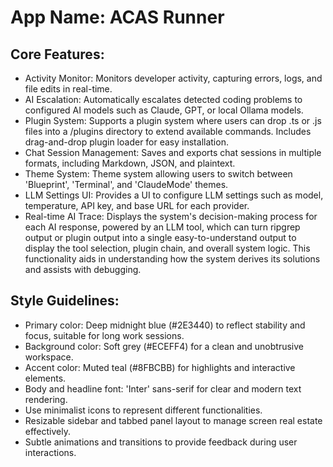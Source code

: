 # **App Name**: ACAS Runner

## Core Features:

- Activity Monitor: Monitors developer activity, capturing errors, logs, and file edits in real-time.
- AI Escalation: Automatically escalates detected coding problems to configured AI models such as Claude, GPT, or local Ollama models.
- Plugin System: Supports a plugin system where users can drop .ts or .js files into a /plugins directory to extend available commands. Includes drag-and-drop plugin loader for easy installation.
- Chat Session Management: Saves and exports chat sessions in multiple formats, including Markdown, JSON, and plaintext.
- Theme System: Theme system allowing users to switch between 'Blueprint', 'Terminal', and 'ClaudeMode' themes.
- LLM Settings UI: Provides a UI to configure LLM settings such as model, temperature, API key, and base URL for each provider.
- Real-time AI Trace: Displays the system's decision-making process for each AI response, powered by an LLM tool, which can turn ripgrep output or plugin output into a single easy-to-understand output to display the tool selection, plugin chain, and overall system logic. This functionality aids in understanding how the system derives its solutions and assists with debugging.

## Style Guidelines:

- Primary color: Deep midnight blue (#2E3440) to reflect stability and focus, suitable for long work sessions.
- Background color: Soft grey (#ECEFF4) for a clean and unobtrusive workspace.
- Accent color: Muted teal (#8FBCBB) for highlights and interactive elements.
- Body and headline font: 'Inter' sans-serif for clear and modern text rendering.
- Use minimalist icons to represent different functionalities.
- Resizable sidebar and tabbed panel layout to manage screen real estate effectively.
- Subtle animations and transitions to provide feedback during user interactions.